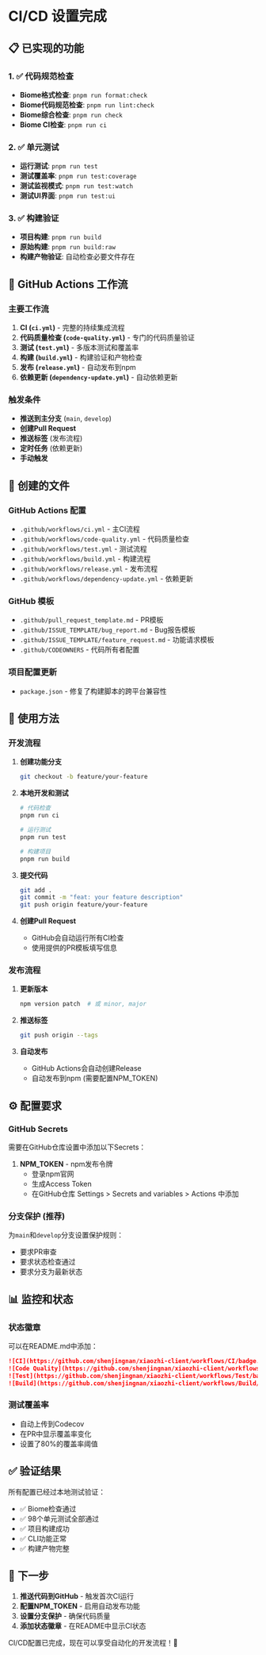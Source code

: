 # CI/CD 设置完成

## 📋 已实现的功能

### 1. ✅ 代码规范检查
- **Biome格式检查**: `pnpm run format:check`
- **Biome代码规范检查**: `pnpm run lint:check`
- **Biome综合检查**: `pnpm run check`
- **Biome CI检查**: `pnpm run ci`

### 2. ✅ 单元测试
- **运行测试**: `pnpm run test`
- **测试覆盖率**: `pnpm run test:coverage`
- **测试监视模式**: `pnpm run test:watch`
- **测试UI界面**: `pnpm run test:ui`

### 3. ✅ 构建验证
- **项目构建**: `pnpm run build`
- **原始构建**: `pnpm run build:raw`
- **构建产物验证**: 自动检查必要文件存在

## 🔄 GitHub Actions 工作流

### 主要工作流
1. **CI (`ci.yml`)** - 完整的持续集成流程
2. **代码质量检查 (`code-quality.yml`)** - 专门的代码质量验证
3. **测试 (`test.yml`)** - 多版本测试和覆盖率
4. **构建 (`build.yml`)** - 构建验证和产物检查
5. **发布 (`release.yml`)** - 自动发布到npm
6. **依赖更新 (`dependency-update.yml`)** - 自动依赖更新

### 触发条件
- **推送到主分支** (`main`, `develop`)
- **创建Pull Request**
- **推送标签** (发布流程)
- **定时任务** (依赖更新)
- **手动触发**

## 📁 创建的文件

### GitHub Actions 配置
- `.github/workflows/ci.yml` - 主CI流程
- `.github/workflows/code-quality.yml` - 代码质量检查
- `.github/workflows/test.yml` - 测试流程
- `.github/workflows/build.yml` - 构建流程
- `.github/workflows/release.yml` - 发布流程
- `.github/workflows/dependency-update.yml` - 依赖更新

### GitHub 模板
- `.github/pull_request_template.md` - PR模板
- `.github/ISSUE_TEMPLATE/bug_report.md` - Bug报告模板
- `.github/ISSUE_TEMPLATE/feature_request.md` - 功能请求模板
- `.github/CODEOWNERS` - 代码所有者配置

### 项目配置更新
- `package.json` - 修复了构建脚本的跨平台兼容性

## 🚀 使用方法

### 开发流程
1. **创建功能分支**
   ```bash
   git checkout -b feature/your-feature
   ```

2. **本地开发和测试**
   ```bash
   # 代码检查
   pnpm run ci
   
   # 运行测试
   pnpm run test
   
   # 构建项目
   pnpm run build
   ```

3. **提交代码**
   ```bash
   git add .
   git commit -m "feat: your feature description"
   git push origin feature/your-feature
   ```

4. **创建Pull Request**
   - GitHub会自动运行所有CI检查
   - 使用提供的PR模板填写信息

### 发布流程
1. **更新版本**
   ```bash
   npm version patch  # 或 minor, major
   ```

2. **推送标签**
   ```bash
   git push origin --tags
   ```

3. **自动发布**
   - GitHub Actions会自动创建Release
   - 自动发布到npm (需要配置NPM_TOKEN)

## ⚙️ 配置要求

### GitHub Secrets
需要在GitHub仓库设置中添加以下Secrets：

1. **NPM_TOKEN** - npm发布令牌
   - 登录npm官网
   - 生成Access Token
   - 在GitHub仓库 Settings > Secrets and variables > Actions 中添加

### 分支保护 (推荐)
为`main`和`develop`分支设置保护规则：
- 要求PR审查
- 要求状态检查通过
- 要求分支为最新状态

## 📊 监控和状态

### 状态徽章
可以在README.md中添加：
```markdown
![CI](https://github.com/shenjingnan/xiaozhi-client/workflows/CI/badge.svg)
![Code Quality](https://github.com/shenjingnan/xiaozhi-client/workflows/Code%20Quality/badge.svg)
![Test](https://github.com/shenjingnan/xiaozhi-client/workflows/Test/badge.svg)
![Build](https://github.com/shenjingnan/xiaozhi-client/workflows/Build/badge.svg)
```

### 测试覆盖率
- 自动上传到Codecov
- 在PR中显示覆盖率变化
- 设置了80%的覆盖率阈值

## ✅ 验证结果

所有配置已经过本地测试验证：
- ✅ Biome检查通过
- ✅ 98个单元测试全部通过
- ✅ 项目构建成功
- ✅ CLI功能正常
- ✅ 构建产物完整

## 🎯 下一步

1. **推送代码到GitHub** - 触发首次CI运行
2. **配置NPM_TOKEN** - 启用自动发布功能
3. **设置分支保护** - 确保代码质量
4. **添加状态徽章** - 在README中显示CI状态

CI/CD配置已完成，现在可以享受自动化的开发流程！🎉
